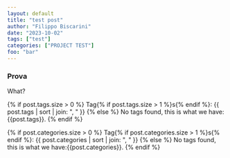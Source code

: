 ```yaml
---
layout: default
title: "test post"
author: "Filippo Biscarini"
date: "2023-10-02"
tags: ["test"]
categories: ["PROJECT TEST"]
foo: "bar"
---
```


### Prova

What?

{% if post.tags.size > 0 %}
  Tag{% if post.tags.size > 1 %}s{% endif %}:
  {{ post.tags | sort | join: ", " }}
{% else %}
  No tags found, this is what we have:{{post.tags}}.
{% endif %}


{% if post.categories.size > 0 %}
  Tag{% if post.categories.size > 1 %}s{% endif %}:
  {{ post.categories | sort | join: ", " }}
{% else %}
  No tags found, this is what we have:{{post.categories}}.
{% endif %}

